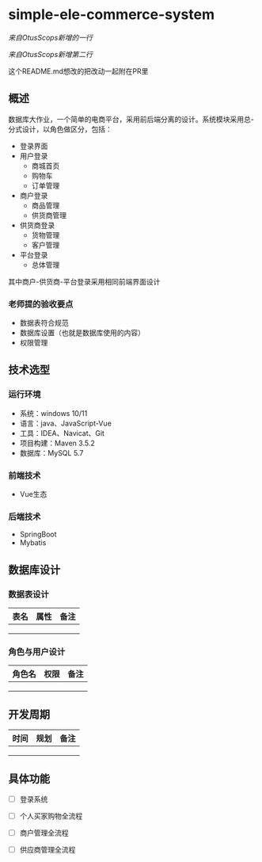 # simple-ele-commerce-system

*来自OtusScops新增的一行*

*来自OtusScops新增第二行*

这个README.md想改的把改动一起附在PR里

## 概述

数据库大作业，一个简单的电商平台，采用前后端分离的设计。系统模块采用总-分式设计，以角色做区分，包括：

* 登录界面
* 用户登录
  * 商城首页
  * 购物车
  * 订单管理
* 商户登录
  * 商品管理
  * 供货商管理
* 供货商登录
  * 货物管理
  * 客户管理
* 平台登录
  * 总体管理

其中商户-供货商-平台登录采用相同前端界面设计

### 老师提的验收要点

* 数据表符合规范
* 数据库设置（也就是数据库使用的内容）
* 权限管理

## 技术选型

### 运行环境

* 系统：windows 10/11
* 语言：java、JavaScript-Vue
* 工具：IDEA、Navicat、Git
* 项目构建：Maven 3.5.2
* 数据库：MySQL 5.7

### 前端技术

* Vue生态

### 后端技术

* SpringBoot
* Mybatis

## 数据库设计

### 数据表设计

|表名|属性|备注|
| ---- | ---- | ---- |
|      |      |      |
|      |      |      |
|      |      |      |

### 角色与用户设计

|角色名|权限|备注|
| ---- | ---- | ---- |
|      |      |      |
|      |      |      |
|      |      |      |

## 开发周期

|时间|规划|备注|
| ---- | ---- | ---- |
|      |      |      |
|      |      |      |
|      |      |      |

## 具体功能

- [ ] 登录系统
- [ ] 个人买家购物全流程
- [ ] 商户管理全流程
- [ ] 供应商管理全流程

